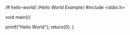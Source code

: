 */# hello-world*/
/*Hello World Example*/ 
#include <stdio.h>

void main(){

printf("Hello World");
return(0);
}
